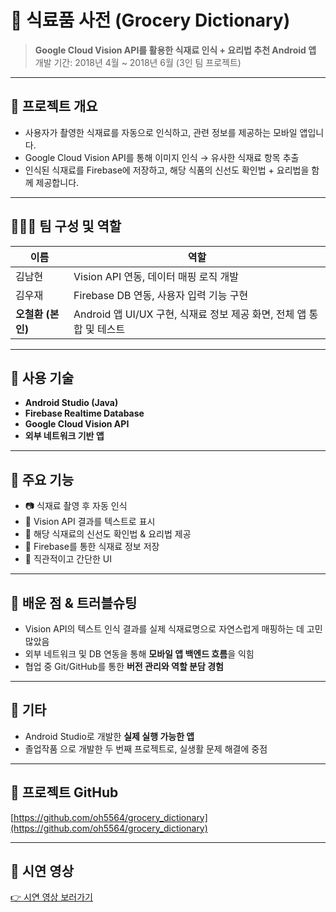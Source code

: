 # 🥕 식료품 사전 (Grocery Dictionary)

> **Google Cloud Vision API를 활용한 식재료 인식 + 요리법 추천 Android 앱**  
> 개발 기간: 2018년 4월 ~ 2018년 6월 (3인 팀 프로젝트)

---

## 📌 프로젝트 개요

- 사용자가 촬영한 식재료를 자동으로 인식하고, 관련 정보를 제공하는 모바일 앱입니다.
- Google Cloud Vision API를 통해 이미지 인식 → 유사한 식재료 항목 추출
- 인식된 식재료를 Firebase에 저장하고, 해당 식품의 신선도 확인법 + 요리법을 함께 제공합니다.

---

## 👨‍👩‍👧 팀 구성 및 역할

| 이름 | 역할 |
|------|------|
| 김남현 | Vision API 연동, 데이터 매핑 로직 개발 |
| 김우재 | Firebase DB 연동, 사용자 입력 기능 구현 |
| **오철환 (본인)** | Android 앱 UI/UX 구현, 식재료 정보 제공 화면, 전체 앱 통합 및 테스트 |

---

## 🔧 사용 기술

- **Android Studio (Java)**
- **Firebase Realtime Database**
- **Google Cloud Vision API**
- **외부 네트워크 기반 앱**

---

## 🧩 주요 기능

- 📷 식재료 촬영 후 자동 인식
- 📄 Vision API 결과를 텍스트로 표시
- 🍲 해당 식재료의 신선도 확인법 & 요리법 제공
- 💾 Firebase를 통한 식재료 정보 저장
- 📱 직관적이고 간단한 UI

---

## 🧠 배운 점 & 트러블슈팅

- Vision API의 텍스트 인식 결과를 실제 식재료명으로 자연스럽게 매핑하는 데 고민 많았음
- 외부 네트워크 및 DB 연동을 통해 **모바일 앱 백엔드 흐름**을 익힘
- 협업 중 Git/GitHub를 통한 **버전 관리와 역할 분담 경험**

---

## 🔗 기타

- Android Studio로 개발한 **실제 실행 가능한 앱**
- 졸업작품 으로 개발한 두 번째 프로젝트로, 실생활 문제 해결에 중점

---


## 🔗 프로젝트 GitHub
[https://github.com/oh5564/grocery_dictionary](https://github.com/oh5564/grocery_dictionary)

---


## 🎥 시연 영상

[👉 시연 영상 보러가기](https://github.com/oh5564/grocery_dictionary/blob/master/images/Demonstraion.mp4)

